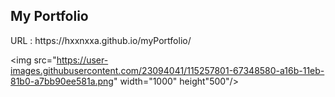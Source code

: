 
<h2>My Portfolio</h2>
URL : https://hxxnxxa.github.io/myPortfolio/

<img src="https://user-images.githubusercontent.com/23094041/115257801-67348580-a16b-11eb-81b0-a7bb90ee581a.png" width="1000" height"500"/>
